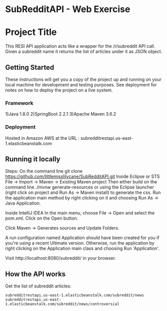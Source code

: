 # SubRedditAPI - Web Exercise

# Project Title

This RESI API application acts like a wrapper for the /r/subreddit API call. Given a subreddit name it returns the list of articles under it as JSON object.

## Getting Started

These instructions will get you a copy of the project up and running on your local machine for development and testing purposes. See deployment for notes on how to deploy the project on a live system.

### Framework

1)Java 1.8.0
2)SpringBoot 2.2.1
3)Apache Maven 3.6.2

### Deployment
Hosted in Amazon AWS at the URL : subredditrestapi.us-east-1.elasticbeanstalk.com


## Running it locally
Steps:
On the command line
git clone https://github.com/littlemisslilycane/SubRedditAPI.git
Inside Eclipse or STS
File -> Import -> Maven -> Existing Maven project
Then either build on the command line ./mvnw generate-resources or using the Eclipse launcher (right click on project and Run As -> Maven install) to generate the css. Run the application main method by right clicking on it and choosing Run As -> Java Application.

Inside IntelliJ IDEA
In the main menu, choose File -> Open and select the pom.xml. Click on the Open button.

Click Maven -> Generates sources and Update Folders.

A run configuration named Application should have been created for you if you're using a recent Ultimate version. Otherwise, run the application by right clicking on the Application main class and choosing Run 'Application'.


Visit http://localhost:8080/subreddit/<name> in your browser.


## How the API works

Get the list of subreddit articles:
```
subredditrestapi.us-east-1.elasticbeanstalk.com/subreddit/news
subredditrestapi.us-east-1.elasticbeanstalk.com/subreddit/news/controversial
```

